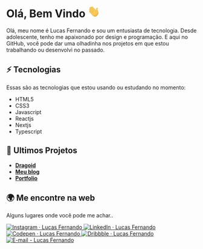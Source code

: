 # Olá, Bem Vindo <img src="./11.gif" width="32px" height="32px" />

Olá, meu nome é Lucas Fernando e sou um entusiasta de tecnologia. Desde adolescente, tenho me apaixonado por design e programação. E aqui no GitHub, você pode dar uma olhadinha nos projetos em que estou trabalhando ou desenvolvi no passado.
## ⚡ Tecnologias
  
  Essas são as tecnologias que estou usando ou estudando no momento:

- HTML5
- CSS3
- Javascript
- Reactjs
- Nextjs
- Typescript



## 🚀 Ultimos Projetos

- <a href="https://github.com/lucasfernandodev/dragoid"><b>Dragoid</b></a><br>
- <a href="https://github.com/lucasfernandodev/blog"><b>Meu blog</b></a>
- <a href="https://github.com/lucasfernandodev/lucasfernandodev.github.io"><b>Portfolio</b></a>


## 🌍 Me encontre na web

Alguns lugares onde você pode me achar..

<a href="https://www.instagram.com/_lucasfernandodev/" target="_blank">
<img src="https://img.shields.io/badge/Instagram-E4405F?style=for-the-badge&logo=instagram&logoColor=white" alt="Instagram · Lucas Fernando"/>
</a>
<a href="https://www.linkedin.com/in/frontlucasfernandodev/" target="_blank">
<img src="https://img.shields.io/badge/LinkedIn-0077B5?style=for-the-badge&logo=linkedin&logoColor=white" alt="LinkedIn · Lucas Fernando"/>
</a>
<a href="https://codepen.io/lucasfernandodev" target="_blank">
<img src="https://img.shields.io/badge/Codepen-000000?style=for-the-badge&logo=codepen&logoColor=white" alt="Codepen · Lucas Fernando"/>
</a>
<a href="https://dribbble.com/lucasfernandodev">
<img src="https://img.shields.io/badge/Dribbble-EA4C89?style=for-the-badge&logo=dribbble&logoColor=white" alt="Dribbble · Lucas Fernando"/>
</a>
<a href="mailto:lucasfernando.dev@gmail.com" target="_blank">
<img src="https://img.shields.io/badge/Gmail-D14836?style=for-the-badge&logo=gmail&logoColor=white" alt="E-mail - Lucas Fernando"/>
</a>



